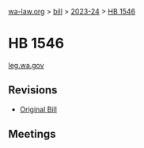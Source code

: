 [wa-law.org](/) > [bill](/bill/) > [2023-24](/bill/2023-24/) > [HB 1546](/bill/2023-24/hb/1546/)

# HB 1546
[leg.wa.gov](https://app.leg.wa.gov/billsummary?BillNumber=1546&Year=2023&Initiative=false)

## Revisions
* [Original Bill](1/)

## Meetings
